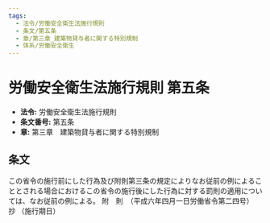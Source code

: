 ```yaml
---
tags:
  - 法令/労働安全衛生法施行規則
  - 条文/第五条
  - 章/第三章_建築物貸与者に関する特別規制
  - 体系/労働安全衛生
---
```

# 労働安全衛生法施行規則 第五条

- **法令:** 労働安全衛生法施行規則
- **条文番号:** 第五条
- **章:** 第三章　建築物貸与者に関する特別規制

## 条文
この省令の施行前にした行為及び附則第三条の規定によりなお従前の例によることとされる場合におけるこの省令の施行後にした行為に対する罰則の適用については、なお従前の例による。
附　則　（平成六年四月一日労働省令第二四号）　抄
（施行期日）

